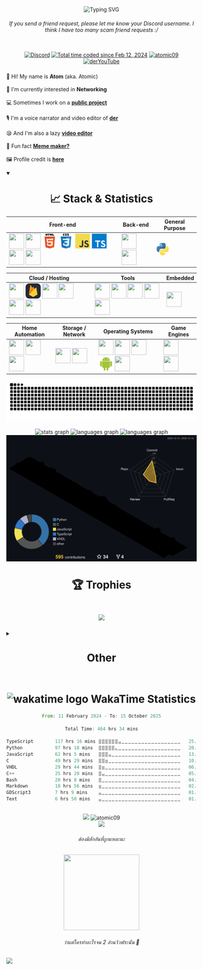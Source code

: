 <div align="center"><img src="https://readme-typing-svg.demolab.com?font=Kanit&size=30&pause=1000&color=00A3F7&background=FF000000&center=true&vCenter=true&repeat=false&width=485&height=29&lines=%22+Hello+guys%2C+Today+I+have+a+list+of+...+%22" alt="Typing SVG" /></div>
<h6 align="center">If you send a friend request, please let me know your Discord username. I think I have too many scam friend requests :/</h6>
<br>
<div align="center">
  <a href="https://discords.com/bio/p/atomic09" target="_blank" rel="noreferrer" ><img src="https://img.shields.io/badge/Discord-%237289DA.svg?logo=discord&logoColor=white" alt="Discord"  /></a>
  <a href="https://wakatime.com/@018d9e20-7204-40cc-9d2f-4231bc99a8de" target="_blank" rel="noreferrer"><img src="https://wakatime.com/badge/user/018d9e20-7204-40cc-9d2f-4231bc99a8de.svg" alt="Total time coded since Feb 12, 2024" /></a>
  <a href="https://github.com/ATOMIC09#other"><img src="https://komarev.com/ghpvc/?username=atomic09&label=visitors&color=3a87fe&style=flat" alt="atomic09" /></a>
  <a href="https://www.youtube.com/channel/UC3FvuPtV_Ry46j5m-I2zcjg" target="_blank" rel="noreferrer"><img src="https://img.shields.io/youtube/channel/subscribers/UC3FvuPtV_Ry46j5m-I2zcjg?label=der&style=social" alt="derYouTube"  /></a>
</div>

###
👋 Hi! My name is **Atom** (aka. Atomic)<br><br>
🌱 I'm currently interested in **Networking**<br><br>
💻 Sometimes I work on a [**public project**](https://github.com/ATOMIC09?tab=repositories)<br><br>
🎙️ I'm a voice narrator and video editor of [**der**](https://www.youtube.com/channel/UC3FvuPtV_Ry46j5m-I2zcjg)<br><br>
😪 And I'm also a lazy [**video editor**](https://www.youtube.com/channel/UCr7JiLK-AVQoXAOEWHpHhlg)<br><br>
🤣 Fun fact [**Meme maker?**](https://youtu.be/QqjGi20qmVQ)<br><br>
🖼️ Profile credit is [**here**](https://www.pixiv.net/en/artworks/134156383)

<details open>
<summary><h1 align="center">📈 Stack & Statistics</h1></summary>
<div align="center">

| Front-end | Back-end | General Purpose |
| --------- | -------- | ---------------- |
| <img src="https://raw.githubusercontent.com/danielcranney/readme-generator/main/public/icons/skills/nextjs-colored-dark.svg" width="40" height="40"/> <img src="https://raw.githubusercontent.com/danielcranney/readme-generator/main/public/icons/skills/react-colored.svg" width="40" height="40"/> <img src="https://raw.githubusercontent.com/devicons/devicon/master/icons/html5/html5-original-wordmark.svg" width="40" height="40"/> <img src="https://raw.githubusercontent.com/devicons/devicon/master/icons/css3/css3-original-wordmark.svg" width="40" height="40"/> <img src="https://raw.githubusercontent.com/devicons/devicon/master/icons/javascript/javascript-original.svg" width="40" height="40"/> <img src="https://raw.githubusercontent.com/devicons/devicon/master/icons/typescript/typescript-original.svg" width="40" height="40"/> <img src="https://www.vectorlogo.zone/logos/tailwindcss/tailwindcss-icon.svg" width="40" height="40"/> <img src="https://raw.githubusercontent.com/danielcranney/readme-generator/main/public/icons/skills/materialui-colored.svg" width="40" height="40"/> | <img src="https://raw.githubusercontent.com/danielcranney/readme-generator/main/public/icons/skills/nodejs-colored.svg" width="40" height="40"/> <img src="https://raw.githubusercontent.com/danielcranney/readme-generator/main/public/icons/skills/express-colored-dark.svg" width="40" height="40"/> | <img src="https://raw.githubusercontent.com/devicons/devicon/master/icons/python/python-original.svg" width="40" height="40"/> |

| Cloud / Hosting | Tools | Embedded |
| --------------- | ----- | -------- |
| <img src="https://github.com/user-attachments/assets/032b6bf7-b704-4500-a47c-f76fdd3f7300" width="40" height="40"/> <img src="https://raw.githubusercontent.com/tandpfun/skill-icons/refs/heads/main/icons/Firebase-Dark.svg" width="40" height="40"/> <img src="https://raw.githubusercontent.com/danielcranney/readme-generator/main/public/icons/skills/googlecloud-colored.svg" width="40" height="40"/> <img src="https://www.vectorlogo.zone/logos/microsoft_azure/microsoft_azure-icon.svg" width="40" height="40"/> <img src="https://www.vectorlogo.zone/logos/heroku/heroku-icon.svg" width="40" height="40"/> <img src="https://raw.githubusercontent.com/danielcranney/readme-generator/main/public/icons/skills/render-colored.svg" width="40" height="40"/> |  <img src="https://raw.githubusercontent.com/danielcranney/readme-generator/main/public/icons/skills/git-colored.svg" width="40" height="40"/> <img src="https://cdn.jsdelivr.net/gh/devicons/devicon/icons/vscode/vscode-original.svg" width="40" height="40"/> <img src="https://www.vectorlogo.zone/logos/docker/docker-icon.svg" width="40" height="40"/> <img src="https://raw.githubusercontent.com/danielcranney/readme-generator/main/public/icons/skills/figma-colored.svg" width="40" height="40"/> <img src="https://upload.wikimedia.org/wikipedia/commons/0/0c/Blender_logo_no_text.svg" width="40" height="40"/> | <img src="https://cdn.jsdelivr.net/gh/devicons/devicon/icons/arduino/arduino-original.svg" width="40" height="40"/> |

| Home Automation | Storage / Network | Operating Systems | Game Engines |
| --------------- | ----------------- | ----------------- | ----------- |
| <img src="https://www.home-assistant.io/images/favicon-192x192.png" width="40" height="40"/> <img src="https://github.com/user-attachments/assets/ac36973c-6ce4-47fa-84ba-b2ec6ee6c84a" width="40" height="40"/> <img src="https://raw.githubusercontent.com/mqtt/mqttorg-graphics/refs/heads/master/svg/mqtt-icon-solid.svg" width="40" height="40"/> | <img src="https://github.com/user-attachments/assets/a8c12e40-db71-41de-9c7f-2e66b04b9f42" width="40" height="40"/> <img src="https://github.com/user-attachments/assets/62b35b4b-5c1f-4c32-a6a4-ccd8f4ec4349" width="40" height="40"/> | <img src="https://upload.wikimedia.org/wikipedia/commons/thumb/8/87/Windows_logo_-_2021.svg/1280px-Windows_logo_-_2021.svg.png" width="40" height="40"/> <img src="https://assets.ubuntu.com/v1/29985a98-ubuntu-logo32.png" width="40" height="40"/> <img src="https://www.kali.org/docs/policy/trademark/kali-dragon-tm.png" width="40" height="40"/> <img src="https://raw.githubusercontent.com/devicons/devicon/master/icons/android/android-original.svg" width="40" height="40"/> <img src="https://upload.wikimedia.org/wikipedia/commons/8/84/Apple_Computer_Logo_rainbow.svg" width="40" height="40"/> | <img src="https://github.com/user-attachments/assets/8893a2f2-0cdf-4107-ae64-ed00c5df787d" width="40" height="40"/> <img src="https://upload.wikimedia.org/wikipedia/commons/6/6a/Godot_icon.svg" width="40" height="40"/> |

<img src="https://raw.githubusercontent.com/ATOMIC09/ATOMIC09/output/snake.svg" alt="Snake animation" />
</div>
<br>

<div align="center">
  <img src="https://github-readme-stats.vercel.app/api?hide_title=false&hide_rank=false&show_icons=true&include_all_commits=true&count_private=true&disable_animations=false&theme=vision-friendly-dark&locale=en&hide_border=true&username=ATOMIC09" height="150" alt="stats graph"  />
  <img src="https://github-readme-stats.vercel.app/api/top-langs?locale=en&hide_title=false&layout=compact&card_width=320&langs_count=15&theme=vision-friendly-dark&hide_border=true&username=ATOMIC09" height="150" alt="languages graph"  />
  <img src="https://github-readme-streak-stats.herokuapp.com/?user=atomic09&theme=dark&hide_border=true&card_width=320&langs_count=15&theme=vision-friendly-dark&hide_border=true&username=ATOMIC09" height="150" alt="languages graph"  />
  <img src="./profile-3d-contrib/profile-customize.svg"  />
</div>

<div align="center">
  <h1 align="center">🏆 Trophies<h1/>
  <img src="https://github-profile-trophy.vercel.app/?username=atomic09&theme=onestar&no-frame=true&no-bg=false&margin-w=1" />
</div>
</details>

<details>
<summary><h1 align="center">Other</h1></summary>
<div align="center">
  <a href="https://youtu.be/thybJjixXw0">
    <img height="300" src="https://i3.ytimg.com/vi/thybJjixXw0/maxresdefault.jpg"  />
  </a>
  <br/>
  <br/>
  <p>ผู้ใช้ iPad Pro ปี 2020 "หลังหัก"</p>
</div>
</details>

<br>
<div align="center">
  <div>
    <h1 align="center">
      <img src="https://github.com/ATOMIC09/ATOMIC09/assets/66838025/c3299dff-c7e3-43db-9b95-cb35df7f0a91" alt="wakatime logo" width="30" height="30">
      WakaTime Statistics
    </h1>
  </div>
  <div align="center">
  <!--START_SECTION:waka-->

```rust
From: 11 February 2024 - To: 15 October 2025

Total Time: 464 hrs 34 mins

TypeScript        117 hrs 16 mins ⣿⣿⣿⣿⣿⣿⣤⣀⣀⣀⣀⣀⣀⣀⣀⣀⣀⣀⣀⣀⣀⣀⣀⣀⣀   25.24 %
Python            97 hrs 18 mins  ⣿⣿⣿⣿⣿⣄⣀⣀⣀⣀⣀⣀⣀⣀⣀⣀⣀⣀⣀⣀⣀⣀⣀⣀⣀   20.95 %
JavaScript        62 hrs 5 mins   ⣿⣿⣿⣤⣀⣀⣀⣀⣀⣀⣀⣀⣀⣀⣀⣀⣀⣀⣀⣀⣀⣀⣀⣀⣀   13.37 %
C                 49 hrs 29 mins  ⣿⣿⣶⣀⣀⣀⣀⣀⣀⣀⣀⣀⣀⣀⣀⣀⣀⣀⣀⣀⣀⣀⣀⣀⣀   10.65 %
VHDL              29 hrs 44 mins  ⣿⣶⣀⣀⣀⣀⣀⣀⣀⣀⣀⣀⣀⣀⣀⣀⣀⣀⣀⣀⣀⣀⣀⣀⣀   06.40 %
C++               25 hrs 20 mins  ⣿⣤⣀⣀⣀⣀⣀⣀⣀⣀⣀⣀⣀⣀⣀⣀⣀⣀⣀⣀⣀⣀⣀⣀⣀   05.45 %
Bash              20 hrs 8 mins   ⣿⣀⣀⣀⣀⣀⣀⣀⣀⣀⣀⣀⣀⣀⣀⣀⣀⣀⣀⣀⣀⣀⣀⣀⣀   04.33 %
Markdown          10 hrs 56 mins  ⣶⣀⣀⣀⣀⣀⣀⣀⣀⣀⣀⣀⣀⣀⣀⣀⣀⣀⣀⣀⣀⣀⣀⣀⣀   02.36 %
GDScript3         7 hrs 9 mins    ⣤⣀⣀⣀⣀⣀⣀⣀⣀⣀⣀⣀⣀⣀⣀⣀⣀⣀⣀⣀⣀⣀⣀⣀⣀   01.54 %
Text              6 hrs 50 mins   ⣤⣀⣀⣀⣀⣀⣀⣀⣀⣀⣀⣀⣀⣀⣀⣀⣀⣀⣀⣀⣀⣀⣀⣀⣀   01.47 %
```

<!--END_SECTION:waka-->
  </div>
</div>
<br>
<div align="center">
    <img src="https://visitor-badge.laobi.icu/badge?page_id=ATOMIC09.ATOMIC09&left_color=crimson&right_color=tomato"  />
    <img src="https://komarev.com/ghpvc/?username=atomic09&label=visitors&color=3a87fe&style=flat" alt="atomic09" />
    <br>
    <img src="https://profile-counter.glitch.me/ATOMIC09/count.svg" />
    <h6 align="center">ต้องมีสักอันที่ถูกแหละนะ</h6>
    <img height="200" width="200" src="https://github.com/ATOMIC09/ATOMIC09/assets/66838025/ea020e0e-efb8-4382-97cf-1ebaaff93663" />
    <h6 align="center">ว่าแต่ใครทำอะไรจน 2 ล้านวิวฟระนั่น 🗿</h6>
</div>

![](https://hit.yhype.me/github/profile?user_id=66838025)

